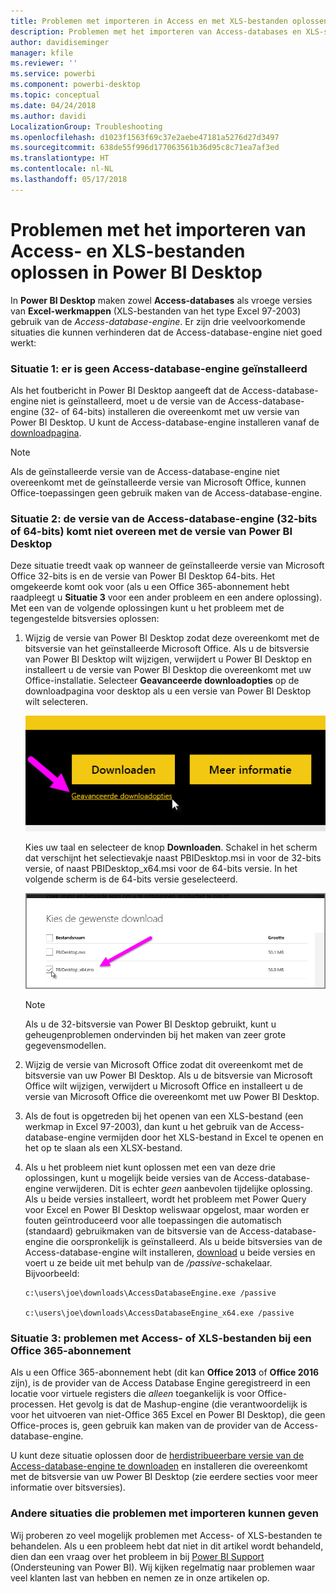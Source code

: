 ```yaml
---
title: Problemen met importeren in Access en met XLS-bestanden oplossen in Power BI Desktop
description: Problemen met het importeren van Access-databases en XLS-spreadsheets oplossen in Power BI Desktop en Power Query
author: davidiseminger
manager: kfile
ms.reviewer: ''
ms.service: powerbi
ms.component: powerbi-desktop
ms.topic: conceptual
ms.date: 04/24/2018
ms.author: davidi
LocalizationGroup: Troubleshooting
ms.openlocfilehash: d1023f1563f69c37e2aebe47181a5276d27d3497
ms.sourcegitcommit: 638de55f996d177063561b36d95c8c71ea7af3ed
ms.translationtype: HT
ms.contentlocale: nl-NL
ms.lasthandoff: 05/17/2018
---
```

# <a name="resolve-issues-importing-access-and-xls-files-in-power-bi-desktop"></a>Problemen met het importeren van Access- en XLS-bestanden oplossen in Power BI Desktop
In **Power BI Desktop** maken zowel **Access-databases** als vroege versies van **Excel-werkmappen** (XLS-bestanden van het type Excel 97-2003) gebruik van de *Access-database-engine*. Er zijn drie veelvoorkomende situaties die kunnen verhinderen dat de Access-database-engine niet goed werkt:

### <a name="situation-1-no-access-database-engine-installed"></a>Situatie 1: er is geen Access-database-engine geïnstalleerd
Als het foutbericht in Power BI Desktop aangeeft dat de Access-database-engine niet is geïnstalleerd, moet u de versie van de Access-database-engine (32- of 64-bits) installeren die overeenkomt met uw versie van Power BI Desktop. U kunt de Access-database-engine installeren vanaf de [downloadpagina](http://www.microsoft.com/en-us/download/details.aspx?id=13255).

>[!NOTE]
>Als de geïnstalleerde versie van de Access-database-engine niet overeenkomt met de geïnstalleerde versie van Microsoft Office, kunnen Office-toepassingen geen gebruik maken van de Access-database-engine.

### <a name="situation-2-the-access-database-engine-bit-version-32-bit-or-64-bit-is-different-from-your-power-bi-desktop-bit-version"></a>Situatie 2: de versie van de Access-database-engine (32-bits of 64-bits) komt niet overeen met de versie van Power BI Desktop
Deze situatie treedt vaak op wanneer de geïnstalleerde versie van Microsoft Office 32-bits is en de versie van Power BI Desktop 64-bits. Het omgekeerde komt ook voor (als u een Office 365-abonnement hebt raadpleegt u **Situatie 3** voor een ander probleem en een andere oplossing). Met een van de volgende oplossingen kunt u het probleem met de tegengestelde bitsversies oplossen:

1. Wijzig de versie van Power BI Desktop zodat deze overeenkomt met de bitsversie van het geïnstalleerde Microsoft Office. Als u de bitsversie van Power BI Desktop wilt wijzigen, verwijdert u Power BI Desktop en installeert u de versie van Power BI Desktop die overeenkomt met uw Office-installatie. Selecteer **Geavanceerde downloadopties** op de downloadpagina voor desktop als u een versie van Power BI Desktop wilt selecteren.
   
   ![](media/desktop-access-database-errors/desktop-access-errors-1.png)
   
   Kies uw taal en selecteer de knop **Downloaden**. Schakel in het scherm dat verschijnt het selectievakje naast PBIDesktop.msi in voor de 32-bits versie, of naast PBIDesktop_x64.msi voor de 64-bits versie. In het volgende scherm is de 64-bits versie geselecteerd.
   
   ![](media/desktop-access-database-errors/desktop-access-errors-2.png)
   
   >[!NOTE]
   >Als u de 32-bitsversie van Power BI Desktop gebruikt, kunt u geheugenproblemen ondervinden bij het maken van zeer grote gegevensmodellen.
2. Wijzig de versie van Microsoft Office zodat dit overeenkomt met de bitsversie van uw Power BI Desktop. Als u de bitsversie van Microsoft Office wilt wijzigen, verwijdert u Microsoft Office en installeert u de versie van Microsoft Office die overeenkomt met uw Power BI Desktop.
3. Als de fout is opgetreden bij het openen van een XLS-bestand (een werkmap in Excel 97-2003), dan kunt u het gebruik van de Access-database-engine vermijden door het XLS-bestand in Excel te openen en het op te slaan als een XLSX-bestand.
4. Als u het probleem niet kunt oplossen met een van deze drie oplossingen, kunt u mogelijk beide versies van de Access-database-engine verwijderen. Dit is echter *geen* aanbevolen tijdelijke oplossing. Als u beide versies installeert, wordt het probleem met Power Query voor Excel en Power BI Desktop weliswaar opgelost, maar worden er fouten geïntroduceerd voor alle toepassingen die automatisch (standaard) gebruikmaken van de bitsversie van de Access-database-engine die oorspronkelijk is geïnstalleerd. Als u beide bitsversies van de Access-database-engine wilt installeren, [download](http://www.microsoft.com/en-us/download/details.aspx?id=13255) u beide versies en voert u ze beide uit met behulp van de */passive*-schakelaar. Bijvoorbeeld:
   
       c:\users\joe\downloads\AccessDatabaseEngine.exe /passive
   
       c:\users\joe\downloads\AccessDatabaseEngine_x64.exe /passive

### <a name="situation-3-trouble-using-access-or-xls-files-with-an-office-365-subscription"></a>Situatie 3: problemen met Access- of XLS-bestanden bij een Office 365-abonnement
Als u een Office 365-abonnement hebt (dit kan **Office 2013** of **Office 2016** zijn), is de provider van de Access Database Engine geregistreerd in een locatie voor virtuele registers die *alleen* toegankelijk is voor Office-processen. Het gevolg is dat de Mashup-engine (die verantwoordelijk is voor het uitvoeren van niet-Office 365 Excel en Power BI Desktop), die geen Office-proces is, geen gebruik kan maken van de provider van de Access-database-engine.

U kunt deze situatie oplossen door de [herdistribueerbare versie van de Access-database-engine te downloaden](http://www.microsoft.com/en-us/download/details.aspx?id=13255) en installeren die overeenkomt met de bitsversie van uw Power BI Desktop (zie eerdere secties voor meer informatie over bitsversies).

### <a name="other-situations-that-cause-import-issues"></a>Andere situaties die problemen met importeren kunnen geven
Wij proberen zo veel mogelijk problemen met Access- of XLS-bestanden te behandelen. Als u een probleem hebt dat niet in dit artikel wordt behandeld, dien dan een vraag over het probleem in bij [Power BI Support](https://powerbi.microsoft.com/support/) (Ondersteuning van Power BI). Wij kijken regelmatig naar problemen waar veel klanten last van hebben en nemen ze in onze artikelen op.

